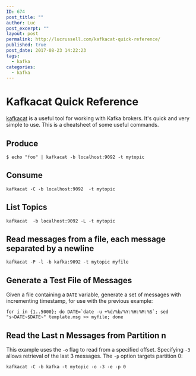 ```yaml
---
ID: 674
post_title: ""
author: Luc
post_excerpt: ""
layout: post
permalink: http://lucrussell.com/kafkacat-quick-reference/
published: true
post_date: 2017-08-23 14:22:23
tags:
  - kafka
categories:
  - kafka
---
```

# Kafkacat Quick Reference

[kafkacat](https://github.com/edenhill/kafkacat) is a useful tool for working with Kafka brokers. It's quick and very simple to use. This is a cheatsheet of some useful commands.

## Produce

    $ echo "foo" | kafkacat -b localhost:9092 -t mytopic

## Consume

    kafkacat -C -b localhost:9092  -t mytopic

## List Topics

    kafkacat  -b localhost:9092 -L -t mytopic

## Read messages from a file, each message separated by a newline

    kafkacat -P -l -b kafka:9092 -t mytopic myfile

## Generate a Test File of Messages
Given a file containing a `DATE` variable, generate a set of messages with incrementing timestamp, for use with the previous example:

    for i in {1..5000}; do DATE=`date -u +%d/%b/%Y:%H:%M:%S`; sed "s~DATE~$DATE~" template.msg >> myfile; done
    
## Read the Last n Messages from Partition n
This example uses the `-o` flag to read from a specified offset. Specifying `-3` allows retrieval of the last 3 messages. The `-p` option targets partition 0:

    kafkacat -C -b kafka -t mytopic -o -3 -e -p 0